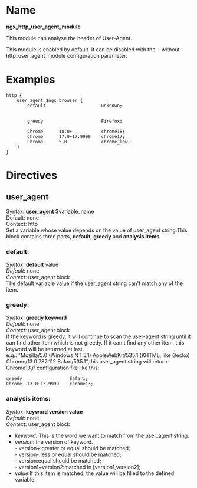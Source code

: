 # Name #

**ngx\_http\_user\_agent\_module**

This module can analyse the header of User-Agent.

This module is enabled by default. It can be disabled with the --without-http_user_agent_module configuration parameter.

# Examples #

	http {
		user_agent $ngx_browser {
			default                     unknown;


			greedy                      Firefox;

			Chrome      18.0+           chrome18;
			Chrome      17.0~17.9999    chrome17;
			Chrome      5.0-            chrome_low;
		}
	}

# Directives #

## user_agent ##

Syntax: **user_agent** $variable_name   
Default: none   
Context: http   
Set a variable whose value depends on the value of user_agent string.This block contains three parts, **default**, **greedy** and **analysis items**.

### default:         
 *Syntax*: **default**   value           
 *Default*: none           
 *Context*: user_agent block  
 The default variable value if the user_agent string can't match any of the item.     

### greedy:   
 *Syntax*: **greedy   keyword**   
 *Default*: none  
 *Context*: user_agent block  
 If the keyword is greedy, it will continue to scan the user-agent string until it can find other item which is not greedy. If it can't find any other item, this keyword will be returned at last.    
e.g.: "Mozilla/5.0 (Windows NT 5.1) AppleWebKit/535.1 (KHTML, like Gecko) Chrome/13.0.782.112 Safari/535.1",this user_agent string will return Chrome13,if configuration file like this:    

    greedy                  Safari;     
    Chrome  13.0~13.9999    chrome13;   

### analysis items:     
 *Syntax*: **keyword version value**    
 *Default*: none    
 *Context*: user_agent block   

* *keyword*: This is the word we want to match from the user_agent string.    
* *version*: the version of keyword.  
       - version\+:greater or equal should be matched;    
	   - version\-:less or equal should be matched;   
	   - version:equal should be matched;     
	   - version1~version2:matched in [version1,version2];    
* *value*:If this item is matched, the value will be filled to the defined variable.  
